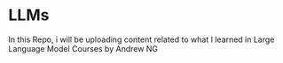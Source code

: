 # LLMs
In this Repo, i will be uploading content related to what I learned in Large Language Model Courses by Andrew NG
